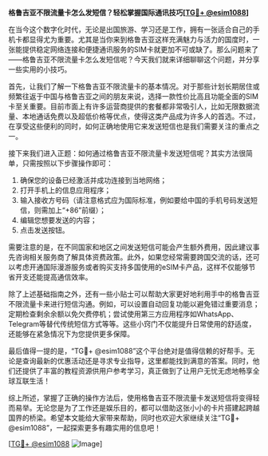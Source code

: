 **格鲁吉亚不限流量卡怎么发短信？轻松掌握国际通讯技巧[[TG💪+ @esim1088](https://t.me/s/esim1088)]**

在当今这个数字化时代，无论是出国旅游、学习还是工作，拥有一张适合自己的手机卡都显得尤为重要。尤其是当你来到格鲁吉亚这样充满魅力与活力的国度时，一张能提供稳定网络连接和便捷通讯服务的SIM卡就更加不可或缺了。那么问题来了——格鲁吉亚不限流量卡怎么发短信呢？今天我们就来详细聊聊这个问题，并分享一些实用的小技巧。

首先，让我们了解一下格鲁吉亚不限流量卡的基本情况。对于那些计划长期居住或频繁往返于中国与格鲁吉亚之间的朋友来说，选择一款性价比高且功能全面的SIM卡至关重要。目前市面上有许多运营商提供的套餐都非常吸引人，比如无限数据流量、本地通话免费以及超低价格等优点，使得这类产品成为许多人的首选。不过，在享受这些便利的同时，如何正确地使用它来发送短信也是我们需要关注的重点之一。

接下来我们进入正题：如何通过格鲁吉亚不限流量卡发送短信呢？其实方法很简单，只需按照以下步骤操作即可：

1. 确保您的设备已经激活并成功连接到当地网络；
2. 打开手机上的信息应用程序；
3. 输入接收方号码（请注意格式应为国际标准，例如要给中国的手机号码发送短信，则需加上“+86”前缀）；
4. 编辑您想要发送的内容；
5. 点击发送按钮。

需要注意的是，在不同国家和地区之间发送短信可能会产生额外费用，因此建议事先咨询相关服务商了解具体资费政策。此外，如果您经常需要跨国交流的话，还可以考虑开通国际漫游服务或者购买支持多国使用的eSIM卡产品，这样不仅能够节省开支还能提高通信效率。

除了上述基础指南之外，还有一些小贴士可以帮助大家更好地利用手中的格鲁吉亚不限流量卡来进行短信沟通。例如，可以设置自动回复功能以避免错过重要消息；定期检查剩余余额以免欠费停机；尝试使用第三方应用程序如WhatsApp、Telegram等替代传统短信方式等等。这些小窍门不仅能提升日常使用的舒适度，还能够在紧急情况下为您提供更多保障。

最后值得一提的是，“TG💪+ @esim1088”这个平台绝对是值得信赖的好帮手。无论是查询最新的优惠活动还是寻求专业指导，这里都能找到满意的答案。同时，他们还提供了丰富的教程资源供用户参考学习，真正做到了让用户无忧无虑地畅享全球互联生活！

综上所述，掌握了正确的操作方法后，使用格鲁吉亚不限流量卡发送短信将变得轻而易举。无论您是为了工作还是娱乐目的，都可以借助这张小小的卡片搭建起跨越国界的桥梁。希望本文能给大家带来帮助，同时也欢迎大家继续关注“TG💪+ @esim1088”，一起探索更多有趣实用的信息吧！

[[TG💪+ @esim1088](https://t.me/s/esim1088) ![Image](https://i.postimg.cc/4NQfJmqS/Snipaste-2025-05-13-00-14-12.png)]